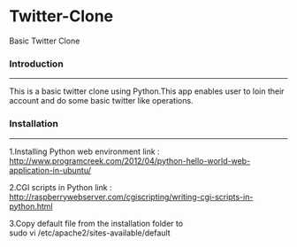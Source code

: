 # Twitter-Clone
Basic Twitter Clone


### Introduction 
-----
This is a basic twitter clone using Python.This app enables user to loin their account and do some basic twitter like operations.

### Installation 
-----
1.Installing Python web environment 
	link : http://www.programcreek.com/2012/04/python-hello-world-web-application-in-ubuntu/
	
2.CGI scripts in Python
	link : http://raspberrywebserver.com/cgiscripting/writing-cgi-scripts-in-python.html

3.Copy default file from the installation folder to  
	sudo vi /etc/apache2/sites-available/default


